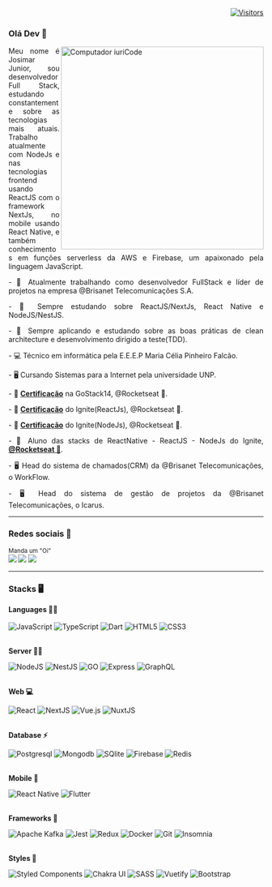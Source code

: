 <div align="right">

[![Visitors](https://komarev.com/ghpvc/?username=josimar16&label=Profile%20views&color=0e75b6&style=flat)](https://github.com/Josimar16)

</div>

### Olá Dev 👋
<img src="https://raw.githubusercontent.com/MicaelliMedeiros/micaellimedeiros/master/image/computer-illustration.png" min-width="400px" max-width="400px" width="400px" align="right" alt="Computador iuriCode">
<p align="justify">
  Meu nome é Josimar Junior, sou desenvolvedor Full Stack, estudando constantemente sobre as tecnologias mais atuais. Trabalho atualmente com NodeJs e nas tecnologias frontend usando ReactJS com o framework NextJs, no mobile usando React Native, e também conhecimentos em funções serverless da AWS e Firebase, um apaixonado pela linguagem JavaScript. 
</p>
<p align="justify">
   - 🔭 Atualmente trabalhando como desenvolvedor FullStack e líder de projetos na empresa @Brisanet Telecomunicações S.A.
</p>
<p align="justify">
   - 🌱 Sempre estudando sobre ReactJS/NextJs, React Native e NodeJS/NestJS.
</p>
<p align="justify">
   - 🌱 Sempre aplicando e estudando sobre as boas práticas de clean architecture e desenvolvimento dirigido a teste(TDD).
</p>
<p align="justify">
   - 💻 Técnico em informática pela E.E.E.P Maria Célia Pinheiro Falcão. 
</p>
<p align="justify">
   - 🖥 Cursando Sistemas para a Internet pela universidade UNP.
</p>
<p align="justify">
   - 🚀 <b><a href="https://app.rocketseat.com.br/certificates/a5f528d5-4010-420a-a2d6-fb657127de12" target="_blank">Certificação</a></b> na GoStack14, @Rocketseat 🚀.
</p>
<p align="justify">
   - 🚀 <b><a href="https://app.rocketseat.com.br/certificates/a020b144-c187-427a-9eb9-9d5e0379f003" target="_blank">Certificação</a></b> do Ignite(ReactJs), @Rocketseat 🚀.
</p>
<p align="justify">
   - 🚀 <b><a href="https://app.rocketseat.com.br/certificates/9c1a9b2d-3ee6-46b6-8817-be3b6495d788" target="_blank">Certificação</a></b> do Ignite(NodeJs), @Rocketseat 🚀.
</p>
<p align="justify">
   - 🚀 Aluno das stacks de ReactNative - ReactJS - NodeJs do Ignite, <b><a href="https://rocketseat.com.br/sobre">@Rocketseat 🚀</a></b>.
</p>
<p align="justify">
   - 🖥 Head do sistema de chamados(CRM) da @Brisanet Telecomunicações, o WorkFlow.
</p>
<p align="justify">
   - 🖥 Head do sistema de gestão de projetos da @Brisanet Telecomunicações, o Icarus.
</p>

---- 
### Redes sociais 🔌
<sub>Manda um "Oi" <br>
[<img src="https://img.shields.io/badge/Rocketseat-%237159c1?style=for-the-badge&logo=ghost&theme=dark" />](https://app.rocketseat.com.br/me/josimarjunior) 
[<img src="https://img.shields.io/badge/linkedin-%230077B5.svg?&style=for-the-badge&logo=linkedin&logoColor=white&theme=dark" />](https://www.linkedin.com/in/josimar-junior-4544a3204/) 
[<img src="https://img.shields.io/badge/Gmail-red?&style=for-the-badge&logo=Gmail&logoColor=white&theme=dark&link=mailto:josimarjr479@gmail.com">](mailto:josimarjr479@gmail.com)   
</sub>

----

### Stacks 🖥

<p align="justify">
  
<div>
  <strong> Languages 👨‍💻 </strong>
  
  <br />
  <br />

  <img alt="JavaScript" src="https://img.shields.io/badge/javascript%20-%23323330.svg?&style=for-the-badge&logo=javascript&logoColor=%23F7DF1E"/>
  <img alt="TypeScript" src="https://img.shields.io/badge/typescript%20-%23007ACC.svg?&style=for-the-badge&logo=typescript&logoColor=white"/>
  <img alt="Dart" src="https://img.shields.io/badge/Dart-0175C2?style=for-the-badge&logo=dart&logoColor=white"/>
  <img alt="HTML5" src="https://img.shields.io/badge/html5%20-%23E34F26.svg?&style=for-the-badge&logo=html5&logoColor=white"/>
  <img alt="CSS3" src="https://img.shields.io/badge/css3-2D63DD.svg?&style=for-the-badge&logo=css3&logoColor=white"/>

  <br />
  <br />
  
  <strong> Server 👨‍🏭 </strong>
  
  <img alt="NodeJS" src="https://img.shields.io/badge/node.js%20-%2343853D.svg?&style=for-the-badge&logo=node.js&logoColor=white"/>
  <img alt="NestJS" src="https://img.shields.io/badge/nestjs%20-%23E0234E.svg?&style=for-the-badge&logo=nestjs&logoColor=white" />
  <img alt="GO" src="https://img.shields.io/badge/Go-00ADD8?style=for-the-badge&logo=go&logoColor=white"/>
  <img alt="Express" src="https://img.shields.io/badge/express-green.svg?&style=for-the-badge&logo=express&logoColor=white"/>
  <img alt="GraphQL" src="https://img.shields.io/badge/graphql%20-E10098.svg?&style=for-the-badge&logo=graphql&logoColor=white"/>
  
  <br />
  <br />
</div>

<div>
  
  <strong> Web 💻 </strong>

  <img alt="React" src="https://img.shields.io/badge/react%20-%2320232a.svg?&style=for-the-badge&logo=react&logoColor=%2361DAFB"/>
  <img alt="NextJS" src="https://img.shields.io/badge/nextjs%20-%23000000.svg?&style=for-the-badge&logo=next.js&logoColor=white"/>
  <img alt="Vue.js" src="https://img.shields.io/badge/vuejs%20-%2335495e.svg?&style=for-the-badge&logo=vue.js&logoColor=%234FC08D"/>
  <img alt="NuxtJS" src="https://img.shields.io/badge/NuxtJS-2F495E.svg?&style=for-the-badge&logo=nuxt.js&logoColor=white"/>

  <br />
  <br />

  <strong> Database ⚡ </strong>

  <img alt="Postgresql" src="https://img.shields.io/badge/postgresql%20-blue.svg?&style=for-the-badge&logo=postgresql&logoColor=white"/>
  <img alt="Mongodb" src="https://img.shields.io/badge/mongodb%20-green.svg?&style=for-the-badge&logo=mongodb&logoColor=white"/>
  <img alt="SQlite" src="https://img.shields.io/badge/sqlite%20-blue.svg?&style=for-the-badge&logo=sqlite&logoColor=white"/>
  <img alt="Firebase" src="https://img.shields.io/badge/firebase-1973E8.svg?&style=for-the-badge&logo=firebase&logoColor=white"/>
  <img alt="Redis" src="https://img.shields.io/badge/redis-%23DD0031.svg?&style=for-the-badge&logo=redis&logoColor=white"/>
  
  <br />
  <br />
</div>
  
<div>
  
  <strong> Mobile 📱 </strong>

  <img alt="React Native" src="https://img.shields.io/badge/React%20Native%20-%2320232a.svg?&style=for-the-badge&logo=react&logoColor=%2361DAFB"/>
  <img alt="Flutter" src="https://img.shields.io/badge/Flutter-02569B?style=for-the-badge&logo=flutter&logoColor=white"/>

  <br />
  <br />
  
  <strong> Frameworks 🚀 </strong>
  
  <img alt="Apache Kafka" src="https://img.shields.io/badge/Apache_Kafka-231F20?style=for-the-badge&logo=apache-kafka&logoColor=white"/>
  <img alt="Jest" src="https://img.shields.io/badge/Jest-C21325?style=for-the-badge&logo=jest&logoColor=white"/>
  <img alt="Redux" src="https://img.shields.io/badge/Redux-593D88?style=for-the-badge&logo=redux&logoColor=white"/>
  <img alt="Docker" src="https://img.shields.io/badge/Docker-2CA5E0?style=for-the-badge&logo=docker&logoColor=white"/>
  <img alt="Git" src="https://img.shields.io/badge/Git-F05032?style=for-the-badge&logo=git&logoColor=white"/>
  <img alt="Insomnia" src="https://img.shields.io/badge/Insomnia-5849be?style=for-the-badge&logo=Insomnia&logoColor=white"/>

  <br />
  <br />
  
  <strong> Styles 💄 </strong>

  <img alt="Styled Components" src="https://img.shields.io/badge/styled--components-DB7093?style=for-the-badge&logo=styled-components&logoColor=white"/>
  <img alt="Chakra UI" src="https://img.shields.io/badge/chakra%20ui-5AC9C8.svg?&style=for-the-badge&logo=chakra-ui&logoColor=white"/>
  <img alt="SASS" src="https://img.shields.io/badge/sass-E10098.svg?&style=for-the-badge&logo=sass&logoColor=white"/>
  <img alt="Vuetify" src="https://img.shields.io/badge/vuetify-1867C0.svg?&style=for-the-badge&logo=vuetify&logoColor=white"/>
  <img alt="Bootstrap" src="https://img.shields.io/badge/bootstrap-7953B3.svg?&style=for-the-badge&logo=bootstrap&logoColor=white"/>
  </p>

</div>
